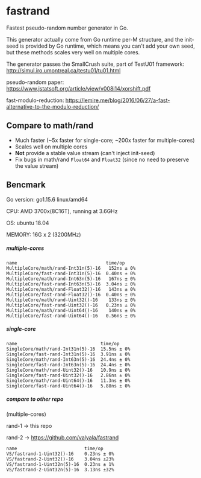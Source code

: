 # fastrand

Fastest pseudo-random number generator in Go. 

This generator actually come from Go runtime per-M structure, and the init-seed is provided by Go runtime, which means you can't add your own seed, but these methods scales very well on multiple cores.

The generator passes the SmallCrush suite, part of TestU01 framework: http://simul.iro.umontreal.ca/testu01/tu01.html

pseudo-random paper: https://www.jstatsoft.org/article/view/v008i14/xorshift.pdf

fast-modulo-reduction: https://lemire.me/blog/2016/06/27/a-fast-alternative-to-the-modulo-reduction/



## Compare to math/rand

- Much faster (~5x faster for single-core; ~200x faster for multiple-cores)
- Scales well on multiple cores
- **Not** provide a stable value stream (can't inject init-seed)
- Fix bugs in math/rand `Float64` and `Float32`  (since no need to preserve the value stream)



## Bencmark

Go version: go1.15.6 linux/amd64

CPU: AMD 3700x(8C16T), running at 3.6GHz

OS: ubuntu 18.04

MEMORY: 16G x 2 (3200MHz)



##### multiple-cores

```
name                                 time/op
MultipleCore/math/rand-Int31n(5)-16   152ns ± 0%
MultipleCore/fast-rand-Int31n(5)-16  0.40ns ± 0%
MultipleCore/math/rand-Int63n(5)-16   167ns ± 0%
MultipleCore/fast-rand-Int63n(5)-16  3.04ns ± 0%
MultipleCore/math/rand-Float32()-16   143ns ± 0%
MultipleCore/fast-rand-Float32()-16  0.40ns ± 0%
MultipleCore/math/rand-Uint32()-16    133ns ± 0%
MultipleCore/fast-rand-Uint32()-16   0.23ns ± 0%
MultipleCore/math/rand-Uint64()-16    140ns ± 0%
MultipleCore/fast-rand-Uint64()-16   0.56ns ± 0%
```



##### single-core

```
name                               time/op
SingleCore/math/rand-Int31n(5)-16  15.5ns ± 0%
SingleCore/fast-rand-Int31n(5)-16  3.91ns ± 0%
SingleCore/math/rand-Int63n(5)-16  24.4ns ± 0%
SingleCore/fast-rand-Int63n(5)-16  24.4ns ± 0%
SingleCore/math/rand-Uint32()-16   10.9ns ± 0%
SingleCore/fast-rand-Uint32()-16   2.86ns ± 0%
SingleCore/math/rand-Uint64()-16   11.3ns ± 0%
SingleCore/fast-rand-Uint64()-16   5.88ns ± 0%
```



##### compare to other repo

(multiple-cores)

rand-1 -> this repo

rand-2 -> https://github.com/valyala/fastrand

```
name                         time/op
VS/fastrand-1-Uint32()-16    0.23ns ± 0%
VS/fastrand-2-Uint32()-16    3.04ns ±23%
VS/fastrand-1-Uint32n(5)-16  0.23ns ± 1%
VS/fastrand-2-Uint32n(5)-16  3.13ns ±32%
```